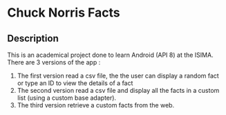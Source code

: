 Chuck Norris Facts
==================

Description
-----------
This is an academical project done to learn Android (API 8) at the ISIMA.
There are 3 versions of the app :
1. The first version read a csv file, the the user can display a random fact or type an ID to view the details of a fact
2. The second version read a csv file and display  all the facts in a custom list (using a custom base adapter).
3. The third version retrieve a custom facts from the web.
